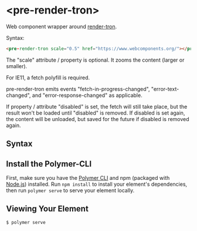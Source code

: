 # \<pre-render-tron\>

Web component wrapper around [render-tron](https://render-tron.appspot.com/).

Syntax:

```html
<pre-render-tron scale="0.5" href="https://www.webcomponents.org/"></pre-render-tron>
```

The "scale" attribute / property is optional. It zooms the content (larger or smaller).

For IE11, a fetch polyfill is required.

pre-render-tron emits events "fetch-in-progress-changed", "error-text-changed", and "error-response-changed" as applicable.

If property / attribute "disabled" is set, the fetch will still take place, but the result won't be loaded until "disabled" is removed. If disabled is set again, the content will be unloaded, but saved for the future if disabled is removed again.

<!--
```
<custom-element-demo>
  <template>
    <div>
      <h3>Basic pre-render-tron demo</h3>
      <script src="https://unpkg.com/@webcomponents/webcomponentsjs/webcomponents-loader.js"></script>
      <script type="module" src="https://unpkg.com/pre-render-tron@0.0.3/pre-render-tron.js?module"></script>
      <pre-render-tron scale="0.8" href="https://www.theonion.com/"></pre-render-tron>
    </div>
    </template>
</custom-element-demo>
```
-->

## Syntax

<!--
```
<custom-element-demo>
<template>
    <div>
        <wc-info package-name="npm install pre-render-tron" href="https://unpkg.com/pre-render-tron@0.0.6/html.json"></wc-info>
        <script type="module" src="https://unpkg.com/wc-info@0.0.26/wc-info.js?module"></script>
    </div>
</template>
</custom-element-demo>
```
-->


## Install the Polymer-CLI

First, make sure you have the [Polymer CLI](https://www.npmjs.com/package/polymer-cli) and npm (packaged with [Node.js](https://nodejs.org)) installed. Run `npm install` to install your element's dependencies, then run `polymer serve` to serve your element locally.

## Viewing Your Element

```
$ polymer serve
```

